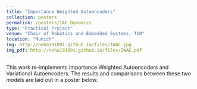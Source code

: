 ```yaml
---
title: "Importance Weighted Autoencoders"
collection: posters
permalink: /posters/IAF_Dynamics
type: "Practical Project"
venue: "Chair of Robotics and Embedded Systems, TUM"
location: "Munich"
img: http://neha191091.github.io/files/IWAE.jpg
img_pdf: http://neha191091.github.io/files/IWAE.pdf
---
```


This work re-implements Importance Weighted Autoencoders and Variational Autoencoders. 
The results and comparisons between these two models are laid out in a poster below.